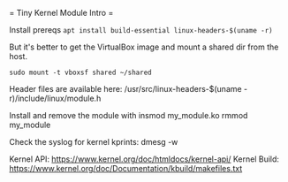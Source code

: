 = Tiny Kernel Module Intro =

Install prereqs `apt install build-essential linux-headers-$(uname -r)`

But it's better to get the VirtualBox image and mount a shared dir from the host.

```
sudo mount -t vboxsf shared ~/shared
```

Header files are available here:
/usr/src/linux-headers-$(uname -r)/include/linux/module.h

Install and remove the module with
insmod my_module.ko
rmmod my_module

Check the syslog for kernel kprints:
dmesg -w


Kernel API: https://www.kernel.org/doc/htmldocs/kernel-api/
Kernel Build: https://www.kernel.org/doc/Documentation/kbuild/makefiles.txt
